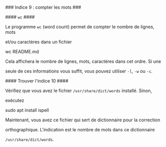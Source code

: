 ﻿\### Indice 9 : compter les mots ###

\#### `wc` ####

Le programme `wc` (word count) permet de compter le nombre de lignes, mots

et/ou caractères dans un fichier

wc README.md

Cela affichera le nombre de lignes, mots, caractères dans cet ordre. Si une

seule de ces informations vous suffit, vous pouvez utiliser `-l`, `-w` ou `-c`.

\#### Trouver l'indice 10 ####

Vérifiez que vous avez le fichier `/usr/share/dict/words` installé. Sinon,

exécutez

sudo apt install ispell

Maintenant, vous avez ce fichier qui sert de dictionnaire pour la correction

orthographique. L'indication est le nombre de mots dans ce dictionnaire

`/usr/share/dict/words`.
